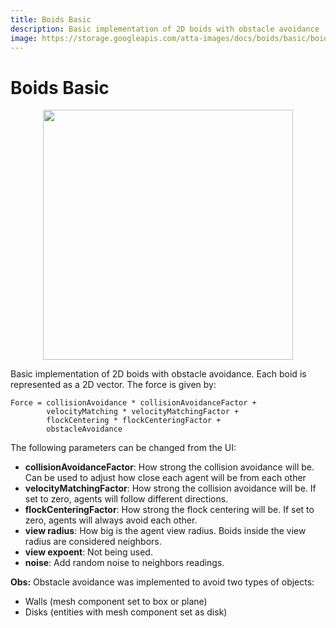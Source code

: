 ```yaml
---
title: Boids Basic
description: Basic implementation of 2D boids with obstacle avoidance
image: https://storage.googleapis.com/atta-images/docs/boids/basic/boids-basic.gif
---
```

# Boids Basic

<div align="center">
  <img src="https://storage.googleapis.com/atta-images/docs/boids/basic/boids-basic.gif" height="400">
</div>

Basic implementation of 2D boids with obstacle avoidance. Each boid is represented as a 2D vector. The force is given by:

```
Force = collisionAvoidance * collisionAvoidanceFactor + 
        velocityMatching * velocityMatchingFactor + 
        flockCentering * flockCenteringFactor + 
        obstacleAvoidance
```

The following parameters can be changed from the UI: 
 - **collisionAvoidanceFactor**: How strong the collision avoidance will be. Can be used to adjust how close each agent will be from each other
 - **velocityMatchingFactor**: How strong the collision avoidance will be. If set to zero, agents will follow different directions.
 - **flockCenteringFactor**: How strong the flock centering will be. If set to zero, agents will always avoid each other.
 - **view radius**: How big is the agent view radius. Boids inside the view radius are considered neighbors.
 - **view expoent**: Not being used.
 - **noise**: Add random noise to neighbors readings.

**Obs:** Obstacle avoidance was implemented to avoid two types of objects:
 - Walls (mesh component set to box or plane)
 - Disks (entities with mesh component set as disk)
